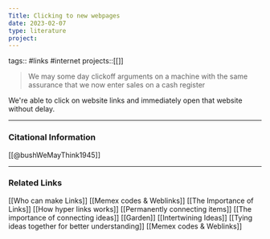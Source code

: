 ```yaml
---
Title: Clicking to new webpages
date: 2023-02-07
type: literature
project:
---
```

tags:: #links #internet 
projects::[[]]

> We may some day clickoff arguments on a machine with the same assurance that we now enter sales on a cash register

We're able to click on website links and immediately open that website without delay. 

---
### Citational Information

[[@bushWeMayThink1945]]

---

### Related Links

[[Who can make Links]]
[[Memex codes & Weblinks]]
[[The Importance of Links]]
[[How hyper links works]]
[[Permanently connecting items]]
[[The importance of connecting ideas]]
[[Garden]]
[[Intertwining Ideas]]
[[Tying ideas together for better understanding]]
[[Memex codes & Weblinks]]